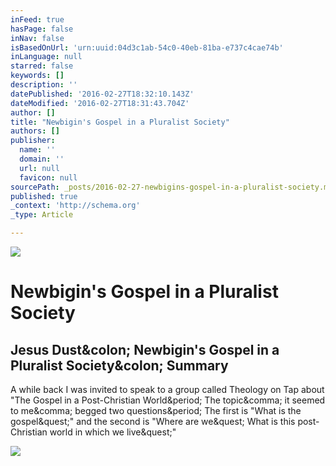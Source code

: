 ```yaml
---
inFeed: true
hasPage: false
inNav: false
isBasedOnUrl: 'urn:uuid:04d3c1ab-54c0-40eb-81ba-e737c4cae74b'
inLanguage: null
starred: false
keywords: []
description: ''
datePublished: '2016-02-27T18:32:10.143Z'
dateModified: '2016-02-27T18:31:43.704Z'
author: []
title: "Newbigin's Gospel in a Pluralist Society"
authors: []
publisher:
  name: ''
  domain: ''
  url: null
  favicon: null
sourcePath: _posts/2016-02-27-newbigins-gospel-in-a-pluralist-society.md
published: true
_context: 'http://schema.org'
_type: Article

---
```

![](https://the-grid-user-content.s3-us-west-2.amazonaws.com/1fb637c8-0772-415d-817b-9b9065d489cf.jpg)

# Newbigin's Gospel in a Pluralist Society

<article style=""><h1>Jesus Dust&amp;colon; Newbigin's Gospel in a Pluralist Society&amp;colon; Summary</h1><p>A while back I was invited to speak to a group called Theology on Tap about "The Gospel in a Post-Christian World&amp;period; The topic&amp;comma; it seemed to me&amp;comma; begged two questions&amp;period; The first is "What is the gospel&amp;quest;" and the second is "Where are we&amp;quest; What is this post-Christian world in which we live&amp;quest;"</p><img src="http://2.bp.blogspot.com/-rj-Y094PojM/T9kREczqjcI/AAAAAAAADK8/CSBgefZBC3U/s640/Blind_men_and_elephant3.jpg" /></article>